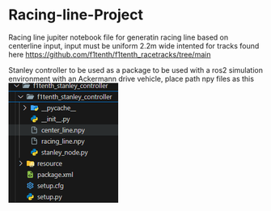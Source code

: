 # Racing-line-Project

Racing line jupiter notebook file for generatin racing line based on centerline input, input must be uniform 2.2m wide intented for tracks found here https://github.com/f1tenth/f1tenth_racetracks/tree/main

Stanley controller to be used as a package to be used with a ros2 simulation environment with an Ackermann drive vehicle, place path npy files as this
![alt text](image.png)
